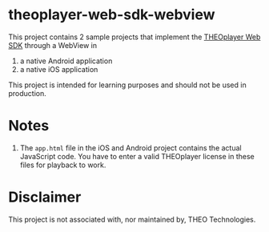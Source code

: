 # theoplayer-web-sdk-webview

This project contains 2 sample projects that implement the [THEOplayer Web SDK](https://docs.theoplayer.com/getting-started/01-sdks/01-web/00-getting-started.md) through a WebView in 

1. a native Android application
2. a native iOS application

This project is intended for learning purposes and should not be used in production.

# Notes

1. The `app.html` file in the iOS and Android project contains the actual JavaScript code. You have to enter a valid THEOplayer license in these files for playback to work.

# Disclaimer

This project is not associated with, nor maintained by, THEO Technologies.